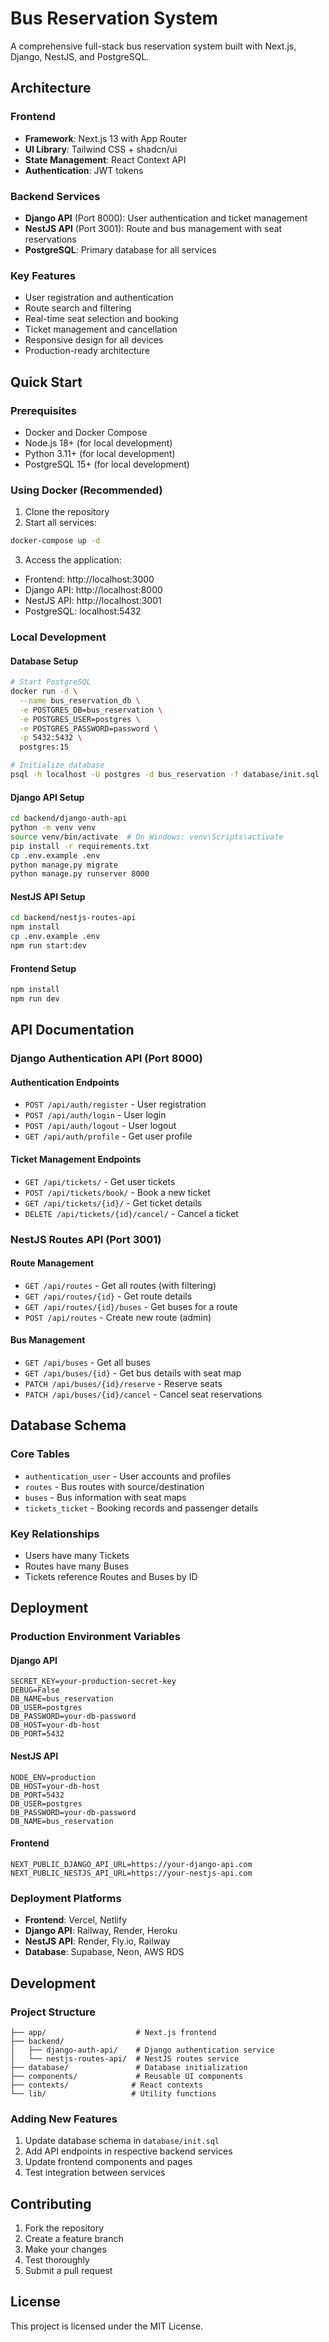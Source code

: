 # Bus Reservation System

A comprehensive full-stack bus reservation system built with Next.js, Django, NestJS, and PostgreSQL.

## Architecture

### Frontend
- **Framework**: Next.js 13 with App Router
- **UI Library**: Tailwind CSS + shadcn/ui
- **State Management**: React Context API
- **Authentication**: JWT tokens

### Backend Services
- **Django API** (Port 8000): User authentication and ticket management
- **NestJS API** (Port 3001): Route and bus management with seat reservations
- **PostgreSQL**: Primary database for all services

### Key Features
- User registration and authentication
- Route search and filtering
- Real-time seat selection and booking
- Ticket management and cancellation
- Responsive design for all devices
- Production-ready architecture

## Quick Start

### Prerequisites
- Docker and Docker Compose
- Node.js 18+ (for local development)
- Python 3.11+ (for local development)
- PostgreSQL 15+ (for local development)

### Using Docker (Recommended)

1. Clone the repository
2. Start all services:
```bash
docker-compose up -d
```

3. Access the application:
- Frontend: http://localhost:3000
- Django API: http://localhost:8000
- NestJS API: http://localhost:3001
- PostgreSQL: localhost:5432

### Local Development

#### Database Setup
```bash
# Start PostgreSQL
docker run -d \
  --name bus_reservation_db \
  -e POSTGRES_DB=bus_reservation \
  -e POSTGRES_USER=postgres \
  -e POSTGRES_PASSWORD=password \
  -p 5432:5432 \
  postgres:15

# Initialize database
psql -h localhost -U postgres -d bus_reservation -f database/init.sql
```

#### Django API Setup
```bash
cd backend/django-auth-api
python -m venv venv
source venv/bin/activate  # On Windows: venv\Scripts\activate
pip install -r requirements.txt
cp .env.example .env
python manage.py migrate
python manage.py runserver 8000
```

#### NestJS API Setup
```bash
cd backend/nestjs-routes-api
npm install
cp .env.example .env
npm run start:dev
```

#### Frontend Setup
```bash
npm install
npm run dev
```

## API Documentation

### Django Authentication API (Port 8000)

#### Authentication Endpoints
- `POST /api/auth/register` - User registration
- `POST /api/auth/login` - User login
- `POST /api/auth/logout` - User logout
- `GET /api/auth/profile` - Get user profile

#### Ticket Management Endpoints
- `GET /api/tickets/` - Get user tickets
- `POST /api/tickets/book/` - Book a new ticket
- `GET /api/tickets/{id}/` - Get ticket details
- `DELETE /api/tickets/{id}/cancel/` - Cancel a ticket

### NestJS Routes API (Port 3001)

#### Route Management
- `GET /api/routes` - Get all routes (with filtering)
- `GET /api/routes/{id}` - Get route details
- `GET /api/routes/{id}/buses` - Get buses for a route
- `POST /api/routes` - Create new route (admin)

#### Bus Management
- `GET /api/buses` - Get all buses
- `GET /api/buses/{id}` - Get bus details with seat map
- `PATCH /api/buses/{id}/reserve` - Reserve seats
- `PATCH /api/buses/{id}/cancel` - Cancel seat reservations

## Database Schema

### Core Tables
- `authentication_user` - User accounts and profiles
- `routes` - Bus routes with source/destination
- `buses` - Bus information with seat maps
- `tickets_ticket` - Booking records and passenger details

### Key Relationships
- Users have many Tickets
- Routes have many Buses
- Tickets reference Routes and Buses by ID

## Deployment

### Production Environment Variables

#### Django API
```env
SECRET_KEY=your-production-secret-key
DEBUG=False
DB_NAME=bus_reservation
DB_USER=postgres
DB_PASSWORD=your-db-password
DB_HOST=your-db-host
DB_PORT=5432
```

#### NestJS API
```env
NODE_ENV=production
DB_HOST=your-db-host
DB_PORT=5432
DB_USER=postgres
DB_PASSWORD=your-db-password
DB_NAME=bus_reservation
```

#### Frontend
```env
NEXT_PUBLIC_DJANGO_API_URL=https://your-django-api.com
NEXT_PUBLIC_NESTJS_API_URL=https://your-nestjs-api.com
```

### Deployment Platforms
- **Frontend**: Vercel, Netlify
- **Django API**: Railway, Render, Heroku
- **NestJS API**: Render, Fly.io, Railway
- **Database**: Supabase, Neon, AWS RDS

## Development

### Project Structure
```
├── app/                    # Next.js frontend
├── backend/
│   ├── django-auth-api/    # Django authentication service
│   └── nestjs-routes-api/  # NestJS routes service
├── database/               # Database initialization
├── components/             # Reusable UI components
├── contexts/              # React contexts
└── lib/                   # Utility functions
```

### Adding New Features
1. Update database schema in `database/init.sql`
2. Add API endpoints in respective backend services
3. Update frontend components and pages
4. Test integration between services

## Contributing

1. Fork the repository
2. Create a feature branch
3. Make your changes
4. Test thoroughly
5. Submit a pull request

## License

This project is licensed under the MIT License.